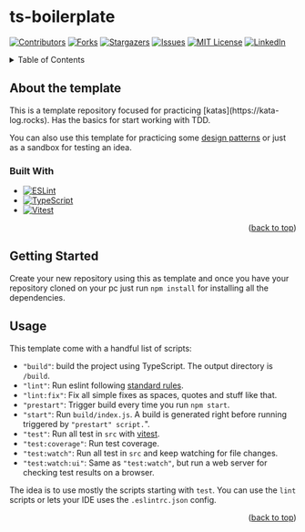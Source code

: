 # ts-boilerplate

<!-- Improved compatibility of back to top link: See: https://github.com/othneildrew/Best-README-Template/pull/73 -->
<a id="readme-top" name="readme-top"></a>
<!--
*** Thanks for checking out the Best-README-Template. If you have a suggestion
*** that would make this better, please fork the repo and create a pull request
*** or simply open an issue with the tag "enhancement".
*** Don't forget to give the project a star!
*** Thanks again! Now go create something AMAZING! :D
-->



<!-- PROJECT SHIELDS -->
<!--
*** I'm using markdown "reference style" links for readability.
*** Reference links are enclosed in brackets [ ] instead of parentheses ( ).
*** See the bottom of this document for the declaration of the reference variables
*** for contributors-url, forks-url, etc. This is an optional, concise syntax you may use.
*** https://www.markdownguide.org/basic-syntax/#reference-style-links
-->
[![Contributors][contributors-shield]][contributors-url]
[![Forks][forks-shield]][forks-url]
[![Stargazers][stars-shield]][stars-url]
[![Issues][issues-shield]][issues-url]
[![MIT License][license-shield]][license-url]
[![LinkedIn][linkedin-shield]][linkedin-url]

<!-- TABLE OF CONTENTS -->
<details>
  <summary>Table of Contents</summary>
  <ol>
    <li>
      <a href="#about-the-project">About the project</a>
      <ul>
        <li><a href="#built-with">Built With</a></li>
      </ul>
    </li>
    <li>
      <a href="#getting-started">Getting Started</a>
    </li>
    <li><a href="#usage">Usage</a></li>
  </ol>
</details>



<!-- ABOUT THE PROJECT -->
## About the template
<div id="about-the-template" name="about-the-template"></div>
This is a template repository focused for practicing [katas](https://kata-log.rocks). Has the basics for start working with TDD.

You can also use this template for practicing some [design patterns](https://refactoring.guru/design-patterns) or just as a sandbox for testing an idea.



### Built With
<div id="built-with" name="built-with"></div>

* [![ESLint][ESLint]][ESLint-url]
* [![TypeScript][TypeScript]][TypeScript-url]
* [![Vitest][Vitest]][Vitest-url]

<p align="right">(<a href="#readme-top">back to top</a>)</p>



<!-- GETTING STARTED -->
## Getting Started
<div id="getting-started" name="getting-started"></div>

Create your new repository using this as template and once you have your repository cloned on your pc just run `npm install` for installing all the dependencies.


<!-- USAGE EXAMPLES -->
## Usage
<div id="usage" name="usage"></div>

This template come with a handful list of scripts:
- `"build"`: build the project using TypeScript. The output directory is `/build`.
- `"lint"`: Run eslint following [standard rules](https://standardjs.com/rules.html).
- `"lint:fix"`: Fix all simple fixes as spaces, quotes and stuff like that.
- `"prestart"`: Trigger build every time you run `npm start`. 
- ️`"start"`: Run `build/index.js`. A build is generated right before running triggered by `"prestart" script.`". 
- ️`"test"`: Run all test in `src` with [vitest](https://vitest.dev). 
- ️`"test:coverage"`: Run test coverage. 
- ️`"test:watch"`: Run all test in `src` and keep watching for file changes. 
- ️`"test:watch:ui"`: Same as `"test:watch"`, but run a web server for checking test results on a browser.

The idea is to use mostly the scripts starting with `test`. You can use the `lint` scripts or lets your IDE uses the `.eslintrc.json` config.

<p align="right">(<a href="#readme-top">back to top</a>)</p>



<!-- MARKDOWN LINKS & IMAGES -->
<!-- https://www.markdownguide.org/basic-syntax/#reference-style-links -->
[contributors-shield]: https://img.shields.io/github/contributors/ulisesantana/ts-boilerplate.svg?style=for-the-badge
[contributors-url]: https://github.com/ulisesantana/ts-boilerplate/graphs/contributors
[forks-shield]: https://img.shields.io/github/forks/ulisesantana/ts-boilerplate.svg?style=for-the-badge
[forks-url]: https://github.com/ulisesantana/ts-boilerplate/network/members
[stars-shield]: https://img.shields.io/github/stars/ulisesantana/ts-boilerplate.svg?style=for-the-badge
[stars-url]: https://github.com/ulisesantana/ts-boilerplate/stargazers
[issues-shield]: https://img.shields.io/github/issues/ulisesantana/ts-boilerplate.svg?style=for-the-badge
[issues-url]: https://github.com/ulisesantana/ts-boilerplate/issues
[license-shield]: https://img.shields.io/github/license/ulisesantana/ts-boilerplate.svg?style=for-the-badge
[license-url]: https://github.com/ulisesantana/ts-boilerplate/blob/master/LICENSE
[linkedin-shield]: https://img.shields.io/badge/-LinkedIn-black.svg?style=for-the-badge&logo=linkedin&colorB=555
[linkedin-url]: https://linkedin.com/in/ulisesantana
[TypeScript]: https://img.shields.io/badge/typescript-3178C6?style=for-the-badge&logo=typescript&logoColor=white
[TypeScript-url]: https://typescriptlang.org
[Vitest]: https://img.shields.io/badge/vitest-729b1a?style=for-the-badge&logo=vitest&logoColor=white
[Vitest-url]: https://vitest.dev
[ESLint]: https://img.shields.io/badge/eslint-341BAB?style=for-the-badge&logo=eslint&logoColor=white
[ESLint-url]: https://eslint.org

